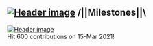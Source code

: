[![Header image](https://aeunt.s-ul.eu/rU1Iijtp4nGJLKE5)](http://xxrt5.aeunt.rf.gd/)
/||Milestones||\            
--------
[![Header image](https://aeunt.s-ul.eu/e1AXsMbZW8PW4CVl)](https://aeunt.s-ul.eu/e1AXsMbZW8PW4CVl)       
Hit 600 contributions on 15-Mar 2021!      

